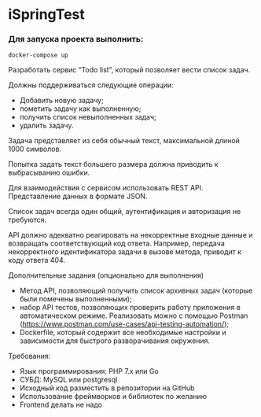 # iSpringTest

### Для запуска проекта выполнить:

```shell
docker-compose up
```

Разработать сервис “Todo list”, который позволяет вести список задач.

Должны поддерживаться следующие операции:

- Добавить новую задачу;
- пометить задачу как выполненную;
- получить список невыполненных задач;
- удалить задачу.

Задача представляет из себя обычный текст, максимальной длиной 1000 символов.

Попытка задать текст большего размера должна приводить к выбрасыванию ошибки.

Для взаимодействия с сервисом использовать REST API. Представление данных в
формате JSON.

Список задач всегда один общий, аутентификация и авторизация не требуются.

API должно адекватно реагировать на некорректные входные данные и возвращать
соответствующий код ответа. Например, передача некорректного идентификатора задачи
в вызове метода, приводит к коду ответа 404.

Дополнительные задания (опционально для выполнения)
- Метод API, позволяющий получить список архивных задач (которые были
помечены выполненными);
- набор API тестов, позволяющих проверить работу приложения в автоматическом
режиме. Реализовать можно с помощью Postman
(https://www.postman.com/use-cases/api-testing-automation/);
- Dockerfile, который содержит все необходимые настройки и зависимости для
быстрого разворачивания окружения.

Требования:
- Язык программирования: PHP 7.x или Go
- СУБД: MySQL или postgresql
- Исходный код разместить в репозитории на GitHub
- Использование фреймворков и библиотек по желанию
- Frontend делать не надо